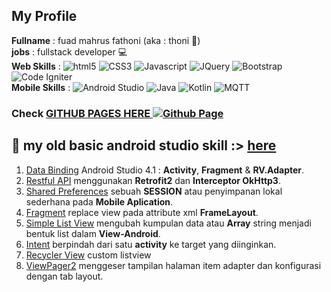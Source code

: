 ## My Profile
**Fullname** : fuad mahrus fathoni (aka : thoni 👦)  
**jobs** : fullstack developer 💻  
**Web Skills**  :
  <img alt="html5" src="https://img.shields.io/badge/-HTML5-E34F26?style=flat-square&logo=html5&logoColor=white" />
  <img alt="CSS3" src="https://img.shields.io/badge/CSS3-1572B6?style=flat-square&logo=css3&logoColor=white" />
  <img alt="Javascript" src="https://img.shields.io/badge/-javascript-f7df1c?style=flat-square&logo=javascript&logoColor=black" />
  <img alt="JQuery" src="https://img.shields.io/badge/jQuery-0769AD?style=flat-square&logo=jquery&logoColor=white" />
  <img alt="Bootstrap" src="https://img.shields.io/badge/-bootstrap-7953b3?style=flat-square&logo=javascript&logoColor=white" />
  <img alt="Code Igniter" src="https://img.shields.io/badge/codeigniter-EF4223?style=flat-square&logo=codeigniter&logoColor=white" />  
**Mobile Skills** : 
  <img alt="Android Studio" src="https://img.shields.io/badge/Android%20Studio-239b56?style=flat-square&logo=android-studio&logoColor=white" />
  <img alt="Java" src="https://img.shields.io/badge/Java-cb4335?style=flat-square&logo=openjdk&logoColor=white" />
  <img alt="Kotlin" src="https://img.shields.io/badge/Kotlin-7F52FF?style=flat-square&logo=Kotlin&logoColor=white" />
  <img alt="MQTT" src="https://img.shields.io/badge/MQTT-452661?style=flat-square&logo=mqtt&logoColor=white" />

### Check [GITHUB PAGES HERE <img alt="Github Page" src="https://img.shields.io/badge/pages-000?style=flat-square&logo=github&logoColor=white"/>](https://fmhrs.github.io/public)


## 📱 my old basic android studio skill :> [here](https://github.com/fmhrs/android-studio-code)
1. [Data Binding](https://github.com/fmhrs/android-studio-code/tree/master/view%20binding) Android Studio 4.1 : **Activity**, **Fragment** & **RV.Adapter**.
2. [Restful API](https://github.com/fmhrs/android-studio-code/tree/master/retrofit2%20%26%20interceptor%20okhttp3) menggunakan **Retrofit2** dan **Interceptor OkHttp3**.
3. [Shared Preferences](https://github.com/fmhrs/android-studio-code/tree/master/preferences%20helper) sebuah **SESSION**  atau penyimpanan lokal sederhana pada **Mobile Aplication**.
4. [Fragment](https://github.com/fmhrs/android-studio-code/tree/master/fragment) replace view pada attribute xml **FrameLayout**.
5. [Simple List View](https://github.com/fmhrs/android-studio-code/tree/master/simple%20list%20view) mengubah kumpulan data atau **Array** string menjadi bentuk list dalam **View-Android**.
6. [Intent](https://github.com/fmhrs/android-studio-code/tree/master/intent) berpindah dari satu **activity** ke target yang diinginkan.
7. [Recycler View](https://github.com/fmhrs/android-studio-code/tree/master/recycler%20view) custom listview
8. [ViewPager2](https://github.com/fmhrs/android-studio-code/tree/master/view%20pager%202) menggeser tampilan halaman item adapter dan konfigurasi dengan tab layout.





<!--
**fmhrs/fmhrs** is a ✨ _special_ ✨ repository because its `README.md` (this file) appears on your GitHub profile.

Here are some ideas to get you started:

- 🔭 I’m currently working on ...
- 🌱 I’m currently learning ...
- 👯 I’m looking to collaborate on ...
- 🤔 I’m looking for help with ...
- 💬 Ask me about ...
- 📫 How to reach me: ...
- 😄 Pronouns: ...
- ⚡ Fun fact: ...
-->
